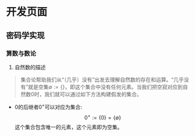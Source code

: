 # 开发页面

## 密码学实现

### 算数与数论

1. 自然数的描述

> 集合论帮助我们从“（几乎）没有”出发去理解自然数的存在和运算。“几乎没有”就是空集$\emptyset :=\{\}$，即这个集合中没有任何元素。当我们把空寂对应到自然数0时，我们就可以通过如下方法构建假发的集合。

+ 0的后继者$0^+$可以对应为集合:
$$0^+:=\{0\}=\{\emptyset\}$$
这个集合包含唯一的元素，这个元素即为空集。